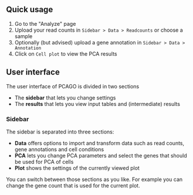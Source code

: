 ## Quick usage

1. Go to the "Analyze" page
2. Upload your read counts in `Sidebar > Data > Readcounts` or choose a sample
3. Optionally (but advised) upload a gene annotation in `Sidebar > Data > Annotation`
4. Click on `Cell plot` to view the PCA results

## User interface

The user interface of PCAGO is divided in two sections

* The **sidebar** that lets you change settings
* The **results** that lets you view input tables and (intermediate) results

### Sidebar

The sidebar is separated into three sections:

* **Data** offers options to import and transform data such as read counts, gene annotations and cell conditions
* **PCA** lets you change PCA parameters and select the genes that should be used for PCA of cells
* **Plot** shows the settings of the currently viewed plot

You can switch between those sections as you like. For example you can change the gene count that is used for the current plot.
